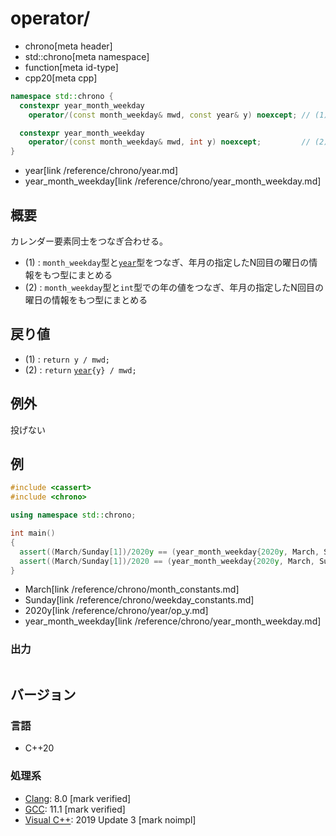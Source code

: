 # operator/
* chrono[meta header]
* std::chrono[meta namespace]
* function[meta id-type]
* cpp20[meta cpp]

```cpp
namespace std::chrono {
  constexpr year_month_weekday
    operator/(const month_weekday& mwd, const year& y) noexcept; // (1) C++20

  constexpr year_month_weekday
    operator/(const month_weekday& mwd, int y) noexcept;         // (2) C++20
}
```
* year[link /reference/chrono/year.md]
* year_month_weekday[link /reference/chrono/year_month_weekday.md]

## 概要
カレンダー要素同士をつなぎ合わせる。

- (1) : `month_weekday`型と[`year`](/reference/chrono/year.md)型をつなぎ、年月の指定したN回目の曜日の情報をもつ型にまとめる
- (2) : `month_weekday`型と`int`型での年の値をつなぎ、年月の指定したN回目の曜日の情報をもつ型にまとめる


## 戻り値
- (1) : `return y / mwd;`
- (2) : `return` [`year`](/reference/chrono/year.md)`{y} / mwd;`


## 例外
投げない


## 例
```cpp example
#include <cassert>
#include <chrono>

using namespace std::chrono;

int main()
{
  assert((March/Sunday[1])/2020y == (year_month_weekday{2020y, March, Sunday[1]}));
  assert((March/Sunday[1])/2020 == (year_month_weekday{2020y, March, Sunday[1]}));
}
```
* March[link /reference/chrono/month_constants.md]
* Sunday[link /reference/chrono/weekday_constants.md]
* 2020y[link /reference/chrono/year/op_y.md]
* year_month_weekday[link /reference/chrono/year_month_weekday.md]

### 出力
```
```

## バージョン
### 言語
- C++20

### 処理系
- [Clang](/implementation.md#clang): 8.0 [mark verified]
- [GCC](/implementation.md#gcc): 11.1 [mark verified]
- [Visual C++](/implementation.md#visual_cpp): 2019 Update 3 [mark noimpl]
